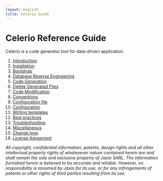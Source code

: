 ```yaml
---
layout: english
title: Celerio Guide 
---
```


Celerio Reference Guide
=======================

Celerio is a code generator tool for data-driven application.

1. [Introduction](introduction.html)
2. [Installation](installation.html)
3. [Bootstrap](bootstrap.html)
4. [Database Reverse Engineering](extraction.html)
5. [Code Generation](generation.html)
6. [Delete Generated Files](delete-generated-files.html)
7. [Code Modification](modification.html)
8. [Conventions](convention.html)
9. [Configuration file](configuration-file.html)
10. [Configuration](configuration.html)
11. [Writing templates](templates.html)
12. [Best practices](best-practices.html)
13. [Troubleshooting](troubleshooting.html)
14. [Miscellaneous](miscellaneous.html)
15. [Change logs](changelog.html)
16. [License Agreement](celerio-license-agreement.html)


*All copyright, confidential information, patents, design rights and all other 
intellectual property rights of whatsoever nature contained herein are and 
shall remain the sole and exclusive property of Jaxio SARL. The information 
furnished herein is believed to be accurate and reliable. However, no 
responsibility is assumed by Jaxio for its use, or for any infringements 
of patents or other rights of third parties resulting from its use.*

